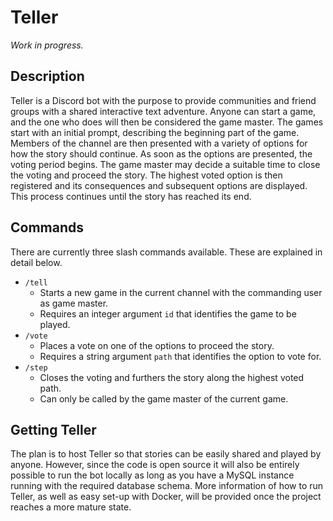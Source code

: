 # Teller
*Work in progress.*

## Description
Teller is a Discord bot with the purpose to provide communities and friend groups with a shared interactive text 
adventure. Anyone can start a game, and the one who does will then be considered the game master. The games start with 
an initial prompt, describing the beginning part of the game. Members of the channel are then presented with a variety
of options for how the story should continue. As soon as the options are presented, the voting period begins. The game 
master may decide a suitable time to close the voting and proceed the story. The highest voted option is then registered
and its consequences and subsequent options are displayed. This process continues until the story has reached its end.

## Commands
There are currently three slash commands available. These are explained in detail below.
* `/tell`
  * Starts a new game in the current channel with the commanding user as game master.
  * Requires an integer argument `id` that identifies the game to be played.
* `/vote`
  * Places a vote on one of the options to proceed the story. 
  * Requires a string argument `path` that identifies the option to vote for.
* `/step`
  * Closes the voting and furthers the story along the highest voted path.
  * Can only be called by the game master of the current game.

## Getting Teller
The plan is to host Teller so that stories can be easily shared and played by anyone. However, since the code is open 
source it will also be entirely possible to run the bot locally as long as you have a MySQL instance running with the 
required database schema. More information of how to run Teller, as well as easy set-up with Docker, will be provided once 
the project reaches a more mature state.